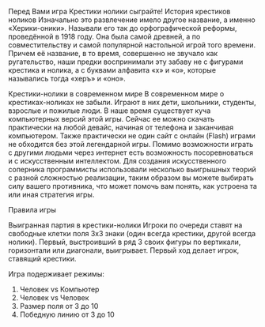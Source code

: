 Перед Вами игра Крестики нолики сыграйте!
История крестиков ноликов
Изначально это развлечение имело другое название, а именно «Херики-оники». 
Называли его так до орфографической реформы, проведённой в 1918 году. Она была самой древней, 
а по совместительству и самой популярной настольной игрой того времени. Причем её название, в то время, 
совершенно не звучало как ругательство, наши предки воспринимали эту забаву не с фигурами крестика и нолика,
а с буквами алфавита «х» и «о», которые назывались тогда «херъ» и «оно».

Крестики-нолики в современном мире 
В современном мире о крестиках-ноликах не забыли. Играют в них дети, школьники, студенты, взрослые и пожилые люди. 
В наше время существует куча компьютерных версий этой игры. Сейчас ее можно скачать практически на любой девайс,
начиная от телефона и заканчивая компьютером. Также практически не один сайт с онлайн (Flash) играми не обходится 
без этой легендарной игры. Помимо возможности играть с другими людьми через интернет есть возможность посоревноваться 
и с искусственным интеллектом. Для создания искусственного соперника программисты использовали несколько выигрышных
теорий с разной сложностью реализации, таким образом вы можете выбирать силу вашего противника, что может помочь вам понять, 
как устроена та или иная стратегия игры.

Правила игры

Выигранная партия в крестики-нолики
Игроки по очереди ставят на свободные клетки поля 3х3 знаки (один всегда крестики, другой всегда нолики). Первый, 
выстроивший в ряд 3 своих фигуры по вертикали, горизонтали или диагонали, выигрывает. Первый ход делает игрок, 
ставящий крестики.


Игра подерживает режимы: 
1. Человек vs Компьютер
2. Человек vs Человек
3. Размер поля от 3 до 10
4. Победную линию от 3 до 10
